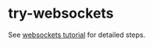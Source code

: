# try-websockets

See [websockets tutorial](https://websockets.readthedocs.io/en/stable/intro/index.html) for detailed steps.
